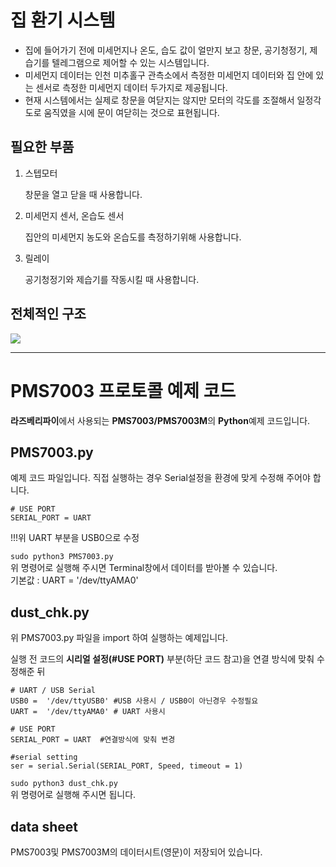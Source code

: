 # 집 환기 시스템
* 집에 들어가기 전에 미세먼지나 온도, 습도 값이 얼만지 보고 창문, 공기청정기, 제습기를 텔레그램으로 제어할 수 있는 시스템입니다.
* 미세먼지 데이터는 인천 미추홀구 관측소에서 측정한 미세먼지 데이터와 집 안에 있는 센서로 측정한 미세먼지 데이터 두가지로 제공됩니다.
* 현재 시스템에서는 실제로 창문을 여닫지는 않지만 모터의 각도를 조절해서 일정각도로 움직였을 시에 문이 여닫히는 것으로 표현됩니다.

## 필요한 부품
1. 스텝모터

    창문을 열고 닫을 때 사용합니다.
2. 미세먼지 센서, 온습도 센서
    
    집안의 미세먼지 농도와 온습도를 측정하기위해 사용합니다.
3. 릴레이
    
    공기청정기와 제습기를 작동시킬 때 사용합니다.
    
## 전체적인 구조
<img src="https://user-images.githubusercontent.com/38938145/102112905-bb58f180-3e7b-11eb-8dce-abee8ba9e0a7.png"/>

***
# PMS7003 프로토콜 예제 코드

**라즈베리파이**에서 사용되는 **PMS7003/PMS7003M**의 **Python**예제 코드입니다.  

## PMS7003.py

예제 코드 파일입니다.
직접 실행하는 경우 Serial설정을 환경에 맞게 수정해 주어야 합니다.

```
# USE PORT  
SERIAL_PORT = UART  
```
!!!위 UART 부분을 USB0으로 수정

``sudo python3 PMS7003.py``  
위 명령어로 실행해 주시면 Terminal창에서 데이터를 받아볼 수 있습니다.  
기본값 : UART = '/dev/ttyAMA0'  



## dust_chk.py

위 PMS7003.py 파일을 import 하여 실행하는 예제입니다.  

실행 전 코드의 **시리얼 설정(#USE PORT)** 부분(하단 코드 참고)을 연결 방식에 맞춰 수정해준 뒤   
```
# UART / USB Serial
USB0 =  '/dev/ttyUSB0' #USB 사용시 / USB0이 아닌경우 수정필요 
UART =  '/dev/ttyAMA0' # UART 사용시  
  
# USE PORT  
SERIAL_PORT = UART  #연결방식에 맞춰 변경

#serial setting  
ser = serial.Serial(SERIAL_PORT, Speed, timeout = 1)  
```
``sudo python3 dust_chk.py``   
위 명령어로 실행해 주시면 됩니다.


## data sheet 
PMS7003및 PMS7003M의 데이터시트(영문)이 저장되어 있습니다.


